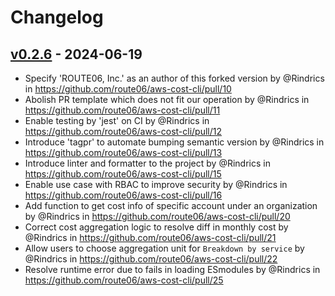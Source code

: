 # Changelog

## [v0.2.6](https://github.com/route06/aws-cost-cli/commits/v0.2.6) - 2024-06-19
- Specify 'ROUTE06, Inc.' as an author of this forked version by @Rindrics in https://github.com/route06/aws-cost-cli/pull/10
- Abolish PR template which does not fit our operation by @Rindrics in https://github.com/route06/aws-cost-cli/pull/11
- Enable testing by 'jest' on CI by @Rindrics in https://github.com/route06/aws-cost-cli/pull/12
- Introduce 'tagpr' to automate bumping semantic version by @Rindrics in https://github.com/route06/aws-cost-cli/pull/13
- Introduce linter and formatter to the project by @Rindrics in https://github.com/route06/aws-cost-cli/pull/15
- Enable use case with RBAC to improve security by @Rindrics in https://github.com/route06/aws-cost-cli/pull/16
- Add function to get cost info of specific account under an organization by @Rindrics in https://github.com/route06/aws-cost-cli/pull/20
- Correct cost aggregation logic to resolve diff in monthly cost by @Rindrics in https://github.com/route06/aws-cost-cli/pull/21
- Allow users to choose aggregation unit for `Breakdown by service` by @Rindrics in https://github.com/route06/aws-cost-cli/pull/22
- Resolve runtime error due to fails in loading ESmodules by @Rindrics in https://github.com/route06/aws-cost-cli/pull/25
